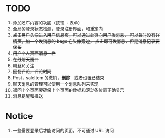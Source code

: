 # TODO 
1. ~~添加发布内容的功能（按钮 + 表单）~~
2. 全局的登录状态检测，登录注册界面，和重定向
3. ~~点击用户头像进入用户信息页，可以通过此页向用户发消息，
   可以暂时没有详情页，加一个发消息的 bage 在头像旁边，
   点击即可发消息，但是消息记录要保留~~
4. ~~用户个人页面消息一栏~~
5. ~~在线聊天窗口~~
6. 粉丝和关注
7. ~~回复评论，评论时间~~
8. Post，saleItem 的撤销，**删除**，或者设置已结束
9. 聊天消息的管理可以使用一个消息队列来实现
10. 返回上个页面要确保上个页面的数据和滚动条位置正确显示
11. 消息提醒和推送


# Notice
1. 一些需要登录后才能访问的页面，不可通过 URL 访问